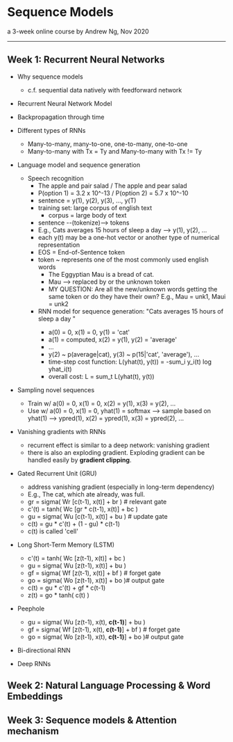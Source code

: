 # Sequence Models
a 3-week online course by Andrew Ng, Nov 2020

---

## Week 1: Recurrent Neural Networks
   * Why sequence models
     * c.f. sequential data natively with feedforward network
   * Recurrent Neural Network Model
   * Backpropagation through time
   * Different types of RNNs
     * Many-to-many, many-to-one, one-to-many, one-to-one
     * Many-to-many with Tx = Ty and Many-to-many with Tx != Ty
   * Language model and sequence generation
     * Speech recognition
       * The apple and pair salad / The apple and pear salad
       * P(option 1) = 3.2 x 10^-13 / P(option 2) = 5.7 x 10^-10
       * sentence = y(1), y(2), y(3), ..., y(T)
       * training set: large corpus of english text
         * corpus = large body of text
       * sentence --(tokenize)--> tokens
       * E.g., Cats averages 15 hours of sleep a day <EOS> --> y(1), y(2), ...
       * each y(t) may be a one-hot vector or another type of numerical representation
       * EOS = End-of-Sentence token
       * token ~ represents one of the most commonly used english words
         * The Eggyptian Mau is a bread of cat.<EOS>
         * Mau --> replaced by <unk> or the unknown token
         * MY QUESTION: Are all the new/unknown words getting the same <unk> token or do they have their own? 
  E.g., Mau = unk1, Maui = unk2
       * RNN model for sequence generation: "Cats averages 15 hours of sleep a day <EOS>"
         * a(0) = 0, x(1) = 0, y(1) = 'cat'
         * a(1) = computed, x(2) = y(1), y(2) = 'average'
         * ...
         * y(2) ~ p(average|cat), y(3) ~ p(15|'cat', 'average'), ...
         * time-step cost function: L(yhat(t), y(t)) = -sum_i y_i(t) log yhat_i(t)
         * overall cost: L = sum_t L(yhat(t), y(t))
  
   * Sampling novel sequences
      * Train w/ a(0) = 0, x(1) = 0, x(2) = y(1), x(3) = y(2), ...
      * Use w/ a(0) = 0, x(1) = 0, yhat(1) = softmax --> sample based on yhat(1) --> ypred(1), x(2) = ypred(1), x(3) = ypred(2), ...
   * Vanishing gradients with RNNs
      * recurrent effect is similar to a deep network: vanishing gradient
      * there is also an exploding gradient. Exploding gradient can be handled easily by **gradient clipping**.
   * Gated Recurrent Unit (GRU)
      * address vanishing gradient (especially in long-term dependency)
      * E.g., The cat, which ate already, was full.
      * gr = sigma( Wr [c(t-1), x(t)] + br ) # relevant gate
      * c'(t) = tanh( Wc [gr * c(t-1), x(t)] + bc )
      * gu = sigma( Wu [c(t-1), x(t)] + bu ) # update gate
      * c(t) = gu * c'(t) + (1 - gu) * c(t-1)
      * c(t) is called 'cell'
   * Long Short-Term Memory (LSTM)
      * c'(t) = tanh( Wc [z(t-1), x(t)] + bc )
      * gu = sigma( Wu [z(t-1), x(t)] + bu )
      * gf = sigma( Wf [z(t-1), x(t)] + bf ) # forget gate
      * go = sigma( Wo [z(t-1), x(t)] + bo )# output gate
      * c(t) = gu * c'(t) + gf * c(t-1)
      * z(t) = go * tanh( c(t) )
   * Peephole
      * gu = sigma( Wu [z(t-1), x(t), **c(t-1)**] + bu )
      * gf = sigma( Wf [z(t-1), x(t), **c(t-1)**] + bf ) # forget gate
      * go = sigma( Wo [z(t-1), x(t), **c(t-1)**] + bo )# output gate
   
      
   * Bi-directional RNN
   * Deep RNNs
   
## Week 2: Natural Language Processing & Word Embeddings

## Week 3: Sequence models & Attention mechanism
